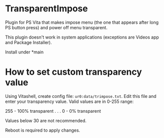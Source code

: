 # TransparentImpose

Plugin for PS Vita that makes impose menu (the one that appears after long PS button press) and power off menu transparent.

This plugin doesn't work in system applications (exceptions are Videos app and Package Installer).

Install under *main

# How to set custom transparency value

Using Vitashell, create config file: `ur0:data/trimpose.txt`.
Edit this file and enter your transparency value. Valid values are in 0-255 range:

255 - 100% transparent
.
.
.
0 - 0% transparent

Values below 30 are not recommended.

Reboot is required to apply changes.
